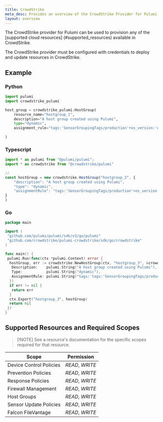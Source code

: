 ```yaml
---
title: CrowdStrike
meta_desc: Provides an overview of the CrowdStrike Provider for Pulumi.
layout: overview
---
```


The CrowdStrike provider for Pulumi can be used to provision any of the [supported cloud resources] (#supported_resources) available in CrowdStrike.

The CrowdStrike provider must be configured with credentials to deploy and update resources in CrowdStrike.

## Example

### Python

```python
import pulumi
import crowdstrike_pulumi

host_group = crowdstrike_pulumi.HostGroup(
    resource_name="hostgroup_1",
    description="A host group created using Pulumi",
    type="dynamic",
    assignment_rule="tags:'SensorGroupingTags/production'+os_version:'Amazon Linux 2'",
    
)
```

### Typescript

```typescript
import * as pulumi from "@pulumi/pulumi";
import * as crowdstrike from "@crowdstrike/pulumi"

//
const hostGroup = new crowdstrike.HostGroup("hostgroup_2", {
    "description": "A host group created using Pulumi",
    "type": "dynamic",
    "assignmentRule": "tags:'SensorGroupingTags/production'+os_version:'Amazon Linux 2'"
}
)

```

### Go

```go
package main

import (
 "github.com/pulumi/pulumi/sdk/v3/go/pulumi"
 "github.com/crowdstrike/pulumi-crowdstrike/sdk/go/crowdstrike"
)

func main() {
 pulumi.Run(func(ctx *pulumi.Context) error {
  hostGroup, err := crowdstrike.NewHostGroup(ctx, "hostgroup_3", &crowdstrike.HostGroupArgs{
   Description:    pulumi.String("A host group created using Pulumi"),
   Type:           pulumi.String("dynamic"),
   AssignmentRule: pulumi.String("tags:'tags:'SensorGroupingTags/production'+os_version:'Amazon Linux 2'"),
  })
  if err != nil {
   return err
  }
  ctx.Export("hostgroup_3", hostGroup)
  return nil
 })
}

```

## <a name="supported_resources"></a> Supported Resources and Required Scopes
>
> [!NOTE]
> See a resource's documentation for the specific scopes required for that resource.

| Scope                   | Permission      |
|-------------------------|-----------------|
| Device Control Policies | *READ*, *WRITE* |
| Prevention Policies     | *READ*, *WRITE* |
| Response Policies       | *READ*, *WRITE* |
| Firewall Management     | *READ*, *WRITE* |
| Host Groups             | *READ*, *WRITE* |
| Sensor Update Policies  | *READ*, *WRITE* |
| Falcon FileVantage      | *READ*, *WRITE* |
